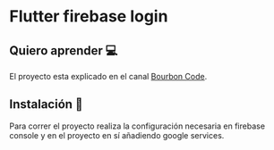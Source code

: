# Flutter firebase login

##  Quiero aprender :computer: 
El proyecto esta explicado en el canal [Bourbon Code](https://www.youtube.com/channel/UCqbwULCT2extPFeHe9dllUw).

## Instalación  :floppy_disk:
Para correr el proyecto realiza la configuración necesaria en firebase console y en el proyecto en sí añadiendo google services.
